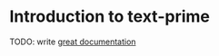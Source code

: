 # Introduction to text-prime

TODO: write [great documentation](http://jacobian.org/writing/what-to-write/)

